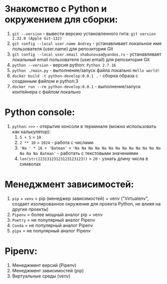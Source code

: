 # Знакомство с Python и окружением для сборки:
1. `git --version` - вывести версию установленного гита:
    `git version 2.32.0 (Apple Git-132)`
2. `git config --local user.name Andrey` - устанавливает локальное имя пользователя (user.name) для репозитория Git
3. `git config --local user.email shabunovaa@yandex.ru` -  устанавливает локальный email пользователя (user.email) для репозитория Git
4. `python --version` - версия python:
    `Python 2.7.16`
5. `python ./main.py` - выполнение/запуск файла локально 
    `Hello world!`
6. `docker build -t python-develop:0.0.1 .` - сборка образа с созданным файлом и python:3
7. `docker run --rm python-develop:0.0.1` - выполнение/запуск контейнера с файлом локально


# Python console:
1. `python`: `>>>` - открытие консоли в терминале (можно использовать как калькулятор):
    1. `5 + 5` = `10`
    2. `2 ** 10` = `1024` - работа с числами
    3. `'Na ' * 16 + 'Batman'` = `'Na Na Na Na Na Na Na Na Na Na Na Na Na Na Na Na Batman'` - работать с текстовыми значениями
    4. `len(str(12313123123123123123))` = `20` - узнать длину числа в символах 


# Менеджмент зависимостей:
1. `pip` + `venv` = pip (менеджер зависимостей) + venv ("Virtualenv", создает изолированное окружение для проекта Python, не влияя на другие проекты)
2. `Pipenv` = более мощный аналог pip + venv
3. `Poetry` = не популярный аналог Pipenv
4. `Conda` = не популярный аналог Pipenv
5. `pipx` = не популярный аналог Pipenv

# Pipenv:
1. Менеджмент версий (Pipenv)
2. Менеджмент зависимостей (pip)
3. Виртуальные среды (venv)

